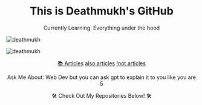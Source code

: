 <h1 align="center">This is Deathmukh's GitHub </h1>


<p align="center"> Currently Learning: Everything under the hood </p>
<p align="left"> <img src="https://komarev.com/ghpvc/?username=deathmukh&label=Profile%20views&color=0e75b6&style=flat" alt="deathmukh" /> </p>



<p><img align="center" src="https://github-readme-stats.vercel.app/api/top-langs?username=deathmukh&show_icons=true&locale=en&layout=compact" alt="deathmukh" /></p>


<p align="center">
  <a href="https://www.knowprogram.com/authors/ishani-deshmukh/">📚 Articles</a>
    <a href="https://medium.com/@ishani13092002">also  articles</a>
<a href="https://auth.geeksforgeeks.org/user/deathmukh/articles"> !not articles</a>
</p>

<p align="center">Ask Me About: Web Dev but you can ask gpt to explain it to you like you are 5</p>


<p align="center">🛠️ Check Out My Repositories Below! 🛠️</p>
